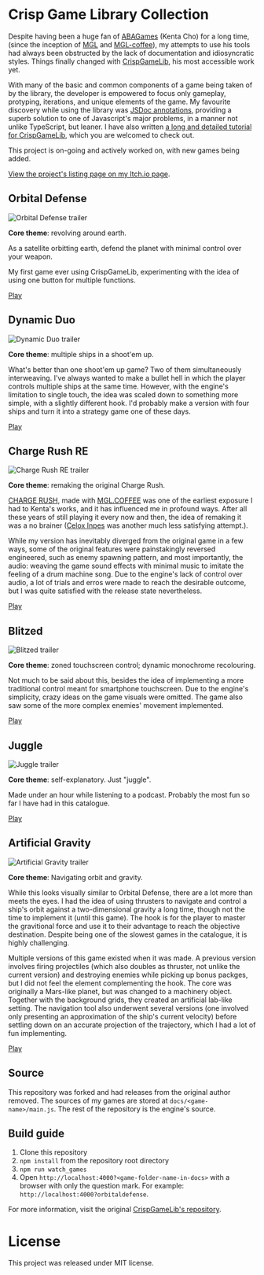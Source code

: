 # Crisp Game Library Collection

Despite having been a huge fan of [ABAGames](https://twitter.com/abagames) (Kenta Cho) for a long time, (since the inception of [MGL](https://github.com/abagames/mgl) and [MGL-coffee](https://github.com/abagames/mgl.coffee)), my attempts to use his tools had always been obstructed by the lack of documentation and idiosyncratic styles. Things finally changed with [CrispGameLib](https://github.com/abagames/crisp-game-lib), his most accessible work yet.

With many of the basic and common components of a game being taken of by the library, the developer is empowered to focus only gameplay, protyping, iterations, and unique elements of the game. My favourite discovery while using the library was [JSDoc annotations](https://www.typescriptlang.org/docs/handbook/jsdoc-supported-types.html), providing a superb solution to one of Javascript's major problems, in a manner not unlike TypeScript, but leaner. I have also written [a long and detailed tutorial for CrispGameLib](https://github.com/JunoNgx/crisp-game-lib-tutorial), which you are welcomed to check out.

This project is on-going and actively worked on, with new games being added.

[View the project's listing page on my Itch.io page](https://junongx.itch.io/crisp-webgame-collection).
## Orbital Defense

![Orbital Defense trailer](/docs/orbitaldefense/trailer.gif)

**Core theme**: revolving around earth.

As a satellite orbitting earth, defend the planet with minimal control over your weapon.

My first game ever using CrispGameLib, experimenting with the idea of using one button for multiple functions.

[Play](https://junongx.github.io/crips-game-lib-collection/?orbitaldefense)

## Dynamic Duo

![Dynamic Duo trailer](docs/dynamicduo/trailer.gif)

**Core theme**: multiple ships in a shoot'em up.

What's better than one shoot'em up game? Two of them simultaneously interweaving. I've always wanted to make a bullet hell in which the player controls multiple ships at the same time. However, with the engine's limitation to single touch, the idea was scaled down to something more simple, with a slightly different hook. I'd probably make a version with four ships and turn it into a strategy game one of these days.

[Play](https://junongx.github.io/crips-game-lib-collection/?dynamicduo)

## Charge Rush RE

![Charge Rush RE trailer](docs/chargerushre/trailer.gif)

**Core theme**: remaking the original Charge Rush.

[CHARGE RUSH](http://abagames.sakura.ne.jp/html5/cr/), made with [MGL.COFFEE](https://github.com/abagames/mgl.coffee) was one of the earliest exposure I had to Kenta's works, and it has influenced me in profound ways. After all these years of still playing it every now and then, the idea of remaking it was a no brainer ([Celox Inpes](https://github.com/JunoNgx/celox-inpes) was another much less satisfying attempt.).

While my version has inevitably diverged from the original game in a few ways, some of the original features were painstakingly reversed engineered, such as enemy spawning pattern, and most importantly, the audio: weaving the game sound effects with minimal music to imitate the feeling of a drum machine song. Due to the engine's lack of control over audio, a lot of trials and erros were made to reach the desirable outcome, but I was quite satisfied with the release state nevertheless.

[Play](https://junongx.github.io/crips-game-lib-collection/?chargerushre)

## Blitzed

![Blitzed trailer](docs/blitzed/trailer.gif)

**Core theme**: zoned touchscreen control; dynamic monochrome recolouring.

Not much to be said about this, besides the idea of implementing a more traditional control meant for smartphone touchscreen. Due to the engine's simplicity, crazy ideas on the game visuals were omitted. The game also saw some of the more complex enemies' movement implemented.

[Play](https://junongx.github.io/crips-game-lib-collection/?blitzed)

## Juggle

![Juggle trailer](docs/juggle/trailer.gif)

**Core theme**: self-explanatory. Just "juggle".

Made under an hour while listening to a podcast. Probably the most fun so far I have had in this catalogue.

[Play](https://junongx.github.io/crips-game-lib-collection/?juggle)
## Artificial Gravity

![Artificial Gravity trailer](docs/artificialgravity/trailer3.gif)

**Core theme**: Navigating orbit and gravity.

While this looks visually similar to Orbital Defense, there are a lot more than meets the eyes. I had the idea of using thrusters to navigate and control a ship's orbit against a two-dimensional gravity a long time, though not the time to implement it (until this game). The hook is for the player to master the gravitional force and use it to their advantage to reach the objective destination. Despite being one of the slowest games in the catalogue, it is highly challenging.

Multiple versions of this game existed when it was made. A previous version involves firing projectiles (which also doubles as thruster, not unlike the current version) and destroying enemies while picking up bonus packges, but I did not feel the element complementing the hook. The core was originally a Mars-like planet, but was changed to a machinery object. Together with the background grids, they created an artificial lab-like setting. The navigation tool also underwent several versions (one involved only presenting an approximation of the ship's current velocity) before settling down on an accurate projection of the trajectory, which I had a lot of fun implementing.

[Play](https://junongx.github.io/crips-game-lib-collection/?artificialgravity)

## Source

This repository was forked and had releases from the original author removed. The sources of my games are stored at `docs/<game-name>/main.js`. The rest of the repository is the engine's source.

## Build guide

1. Clone this repository
2. `npm install` from the repository root directory
3. `npm run watch_games`
4. Open `http://localhost:4000?<game-folder-name-in-docs>` with a browser with only the question mark. For example: `http://localhost:4000?orbitaldefense`.

For more information, visit the original [CrispGameLib's repository](https://github.com/abagames/crisp-game-lib).

# License

This project was released under MIT license.
